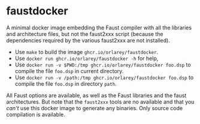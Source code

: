 # faustdocker

A minimal docker image embedding the Faust compiler with all the libraries and architecture files, but not the faust2xxx script (because the dependencies required by the various faust2xxx are not installed).

- Use `make` to build the image `ghcr.io/orlarey/faustdocker`.
- Use `docker run ghcr.io/orlarey/faustdocker -h` for help, 
- Use `docker run -v $PWD:/tmp ghcr.io/orlarey/faustdocker foo.dsp` to compile the file `foo.dsp` in current directory. 
- Use `docker run -v /path:/tmp ghcr.io/orlarey/faustdocker foo.dsp` to compile the file `foo.dsp` in directory `path`. 
 
All Faust options are available, as well as the Faust libraries and the faust architectures. But note that the `faust2xxx` tools are no available and that you *can't* use this docker image to generate any binaries. Only source code compilation is available.